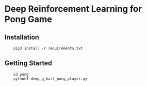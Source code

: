 # Deep Reinforcement Learning for Pong Game


## Installation

```{bash}
    pip3 install -r requirements.txt
```


## Getting Started

```{bash}
    cd pong
    python3 deep_q_half_pong_player.py
```
